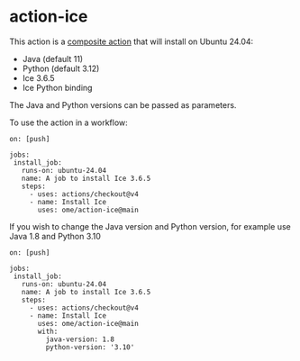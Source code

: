 # action-ice

This action is a [composite action](https://docs.github.com/en/actions/creating-actions/creating-a-composite-action)
that will install on Ubuntu 24.04:
 - Java (default 11)
 - Python (default 3.12)
 - Ice 3.6.5 
 - Ice Python binding

 The Java and Python versions can be passed as parameters.

 To use the action in a workflow:

 ```
on: [push]

jobs:
  install_job:
    runs-on: ubuntu-24.04
    name: A job to install Ice 3.6.5
    steps:
      - uses: actions/checkout@v4
      - name: Install Ice
        uses: ome/action-ice@main
 ```

If you wish to change the Java version and Python version, for example use Java 1.8 and Python 3.10

 ```
on: [push]

jobs:
  install_job:
    runs-on: ubuntu-24.04
    name: A job to install Ice 3.6.5
    steps:
      - uses: actions/checkout@v4
      - name: Install Ice
        uses: ome/action-ice@main
        with:
          java-version: 1.8
          python-version: '3.10'
 ```